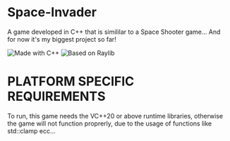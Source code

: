 # Space-Invader
A game developed in C++ that is simililar to a Space Shooter game... And for now it's my biggest project so far!

![Made with C++](https://img.shields.io/badge/Made%20with-C%2B%2B-blue) ![Based on Raylib](https://img.shields.io/badge/Based%20on-Raylib-green)

# PLATFORM SPECIFIC REQUIREMENTS
To run, this game needs the VC++20 or above runtime libraries, otherwise the game will not function proprerly, due to the usage of functions like std::clamp ecc...
